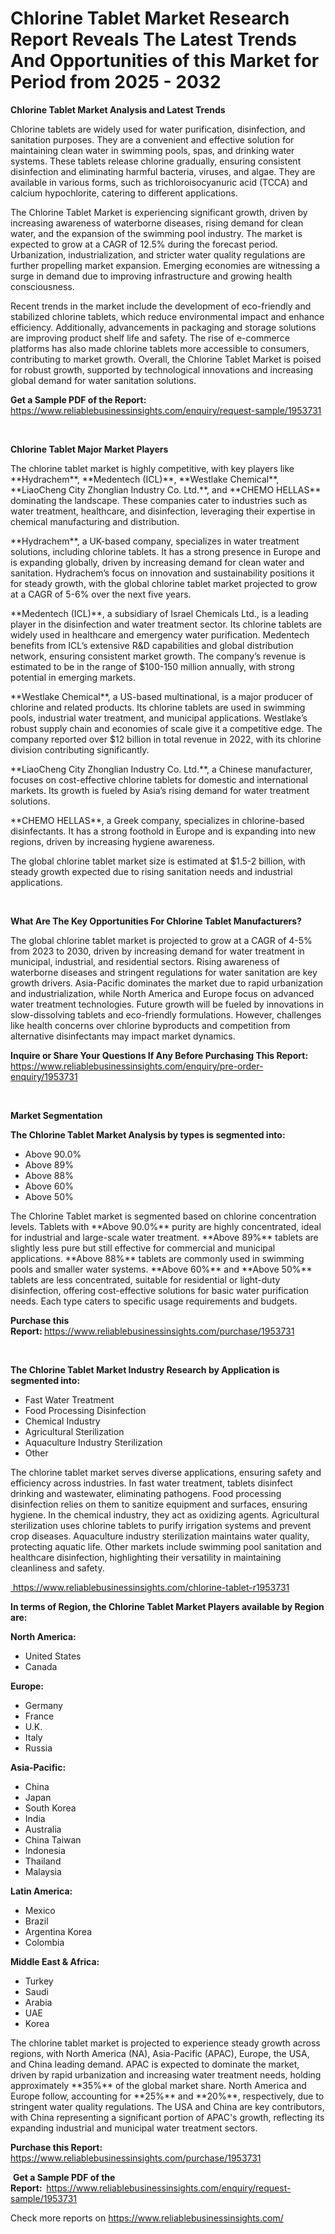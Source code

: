 <p><h1>Chlorine Tablet Market Research Report Reveals The Latest Trends And Opportunities of this Market for Period from 2025 - 2032</h1></p><p><strong>Chlorine Tablet Market Analysis and Latest Trends</strong></p>
<p><p>Chlorine tablets are widely used for water purification, disinfection, and sanitation purposes. They are a convenient and effective solution for maintaining clean water in swimming pools, spas, and drinking water systems. These tablets release chlorine gradually, ensuring consistent disinfection and eliminating harmful bacteria, viruses, and algae. They are available in various forms, such as trichloroisocyanuric acid (TCCA) and calcium hypochlorite, catering to different applications.</p><p>The Chlorine Tablet Market is experiencing significant growth, driven by increasing awareness of waterborne diseases, rising demand for clean water, and the expansion of the swimming pool industry. The market is expected to grow at a CAGR of 12.5% during the forecast period. Urbanization, industrialization, and stricter water quality regulations are further propelling market expansion. Emerging economies are witnessing a surge in demand due to improving infrastructure and growing health consciousness.</p><p>Recent trends in the market include the development of eco-friendly and stabilized chlorine tablets, which reduce environmental impact and enhance efficiency. Additionally, advancements in packaging and storage solutions are improving product shelf life and safety. The rise of e-commerce platforms has also made chlorine tablets more accessible to consumers, contributing to market growth. Overall, the Chlorine Tablet Market is poised for robust growth, supported by technological innovations and increasing global demand for water sanitation solutions.</p></p>
<p><strong>Get a Sample PDF of the Report:&nbsp;</strong> <a href="https://www.reliablebusinessinsights.com/enquiry/request-sample/1953731?utm_campaign=116&utm_medium=2&utm_source=Github&utm_content=ia&utm_term=26012025&utm_id=chlorine-tablet">https://www.reliablebusinessinsights.com/enquiry/request-sample/1953731</a></p>
<p>&nbsp;</p>
<p><strong>Chlorine Tablet Major Market Players</strong></p>
<p><p>The chlorine tablet market is highly competitive, with key players like **Hydrachem**, **Medentech (ICL)**, **Westlake Chemical**, **LiaoCheng City Zhonglian Industry Co. Ltd.**, and **CHEMO HELLAS** dominating the landscape. These companies cater to industries such as water treatment, healthcare, and disinfection, leveraging their expertise in chemical manufacturing and distribution.</p><p>**Hydrachem**, a UK-based company, specializes in water treatment solutions, including chlorine tablets. It has a strong presence in Europe and is expanding globally, driven by increasing demand for clean water and sanitation. Hydrachem’s focus on innovation and sustainability positions it for steady growth, with the global chlorine tablet market projected to grow at a CAGR of 5-6% over the next five years.</p><p>**Medentech (ICL)**, a subsidiary of Israel Chemicals Ltd., is a leading player in the disinfection and water treatment sector. Its chlorine tablets are widely used in healthcare and emergency water purification. Medentech benefits from ICL’s extensive R&D capabilities and global distribution network, ensuring consistent market growth. The company’s revenue is estimated to be in the range of $100-150 million annually, with strong potential in emerging markets.</p><p>**Westlake Chemical**, a US-based multinational, is a major producer of chlorine and related products. Its chlorine tablets are used in swimming pools, industrial water treatment, and municipal applications. Westlake’s robust supply chain and economies of scale give it a competitive edge. The company reported over $12 billion in total revenue in 2022, with its chlorine division contributing significantly.</p><p>**LiaoCheng City Zhonglian Industry Co. Ltd.**, a Chinese manufacturer, focuses on cost-effective chlorine tablets for domestic and international markets. Its growth is fueled by Asia’s rising demand for water treatment solutions.</p><p>**CHEMO HELLAS**, a Greek company, specializes in chlorine-based disinfectants. It has a strong foothold in Europe and is expanding into new regions, driven by increasing hygiene awareness.</p><p>The global chlorine tablet market size is estimated at $1.5-2 billion, with steady growth expected due to rising sanitation needs and industrial applications.</p></p>
<p>&nbsp;</p>
<p><strong>What Are The Key Opportunities For Chlorine Tablet Manufacturers?</strong></p>
<p><p>The global chlorine tablet market is projected to grow at a CAGR of 4-5% from 2023 to 2030, driven by increasing demand for water treatment in municipal, industrial, and residential sectors. Rising awareness of waterborne diseases and stringent regulations for water sanitation are key growth drivers. Asia-Pacific dominates the market due to rapid urbanization and industrialization, while North America and Europe focus on advanced water treatment technologies. Future growth will be fueled by innovations in slow-dissolving tablets and eco-friendly formulations. However, challenges like health concerns over chlorine byproducts and competition from alternative disinfectants may impact market dynamics.</p></p>
<p><strong>Inquire or Share Your Questions If Any Before Purchasing This Report:</strong> <a href="https://www.reliablebusinessinsights.com/enquiry/pre-order-enquiry/1953731?utm_campaign=116&utm_medium=2&utm_source=Github&utm_content=ia&utm_term=26012025&utm_id=chlorine-tablet">https://www.reliablebusinessinsights.com/enquiry/pre-order-enquiry/1953731</a></p>
<p>&nbsp;</p>
<p><strong>Market Segmentation</strong></p>
<p><strong>The Chlorine Tablet Market Analysis by types is segmented into:</strong></p>
<p><ul><li>Above 90.0%</li><li>Above 89%</li><li>Above 88%</li><li>Above 60%</li><li>Above 50%</li></ul></p>
<p><p>The Chlorine Tablet market is segmented based on chlorine concentration levels. Tablets with **Above 90.0%** purity are highly concentrated, ideal for industrial and large-scale water treatment. **Above 89%** tablets are slightly less pure but still effective for commercial and municipal applications. **Above 88%** tablets are commonly used in swimming pools and smaller water systems. **Above 60%** and **Above 50%** tablets are less concentrated, suitable for residential or light-duty disinfection, offering cost-effective solutions for basic water purification needs. Each type caters to specific usage requirements and budgets.</p></p>
<p><strong>Purchase this Report:&nbsp;</strong><a href="https://www.reliablebusinessinsights.com/purchase/1953731?utm_campaign=116&utm_medium=2&utm_source=Github&utm_content=ia&utm_term=26012025&utm_id=chlorine-tablet">https://www.reliablebusinessinsights.com/purchase/1953731</a></p>
<p>&nbsp;</p>
<p><strong>The Chlorine Tablet Market Industry Research by Application is segmented into:</strong></p>
<p><ul><li>Fast Water Treatment</li><li>Food Processing Disinfection</li><li>Chemical Industry</li><li>Agricultural Sterilization</li><li>Aquaculture Industry Sterilization</li><li>Other</li></ul></p>
<p><p>The chlorine tablet market serves diverse applications, ensuring safety and efficiency across industries. In fast water treatment, tablets disinfect drinking and wastewater, eliminating pathogens. Food processing disinfection relies on them to sanitize equipment and surfaces, ensuring hygiene. In the chemical industry, they act as oxidizing agents. Agricultural sterilization uses chlorine tablets to purify irrigation systems and prevent crop diseases. Aquaculture industry sterilization maintains water quality, protecting aquatic life. Other markets include swimming pool sanitation and healthcare disinfection, highlighting their versatility in maintaining cleanliness and safety.</p></p>
<p><a href="https://www.reliablebusinessinsights.com/chlorine-tablet-r1953731?utm_campaign=116&utm_medium=2&utm_source=Github&utm_content=ia&utm_term=26012025&utm_id=chlorine-tablet">&nbsp;https://www.reliablebusinessinsights.com/chlorine-tablet-r1953731</a></p>
<p><strong>In terms of Region, the Chlorine Tablet Market Players available by Region are:</strong></p>
<p>
    <p> <strong> North America: </strong>
        <ul>
            <li>United States</li>
            <li>Canada</li>
        </ul>
        </p> 
    <p> <strong> Europe: </strong>
        <ul>
            <li>Germany</li>
            <li>France</li>
            <li>U.K.</li>
            <li>Italy</li>
            <li>Russia</li>
        </ul>
        </p> 
    <p> <strong> Asia-Pacific: </strong>
        <ul>
            <li>China</li>
            <li>Japan</li>
            <li>South Korea</li>
            <li>India</li>
            <li>Australia</li>
            <li>China Taiwan</li>
            <li>Indonesia</li>
            <li>Thailand</li>
            <li>Malaysia</li>
        </ul>
        </p> 
    <p> <strong> Latin America: </strong>
        <ul>
            <li>Mexico</li>
            <li>Brazil</li>
            <li>Argentina Korea</li>
            <li>Colombia</li>
        </ul>
        </p> 
    <p> <strong> Middle East & Africa: </strong>
        <ul>
            <li>Turkey</li>
            <li>Saudi</li>
            <li>Arabia</li>
            <li>UAE</li>
            <li>Korea</li>
        </ul>
    </p>
    </p>
<p><p>The chlorine tablet market is projected to experience steady growth across regions, with North America (NA), Asia-Pacific (APAC), Europe, the USA, and China leading demand. APAC is expected to dominate the market, driven by rapid urbanization and increasing water treatment needs, holding approximately **35%** of the global market share. North America and Europe follow, accounting for **25%** and **20%**, respectively, due to stringent water quality regulations. The USA and China are key contributors, with China representing a significant portion of APAC's growth, reflecting its expanding industrial and municipal water treatment sectors.</p></p>
<p><strong>Purchase this Report: </strong><a href="https://www.reliablebusinessinsights.com/purchase/1953731?utm_campaign=116&utm_medium=2&utm_source=Github&utm_content=ia&utm_term=26012025&utm_id=chlorine-tablet">https://www.reliablebusinessinsights.com/purchase/1953731</a></p>
<p>&nbsp;<strong>Get a Sample PDF of the Report:&nbsp;&nbsp;</strong><a href="https://www.reliablebusinessinsights.com/enquiry/request-sample/1953731?utm_campaign=116&utm_medium=2&utm_source=Github&utm_content=ia&utm_term=26012025&utm_id=chlorine-tablet">https://www.reliablebusinessinsights.com/enquiry/request-sample/1953731</a></p>
<p><strong></strong></p>
<p>Check more reports on <a href="https://www.reliablebusinessinsights.com/?utm_campaign=116&utm_medium=2&utm_source=Github&utm_content=ia&utm_term=26012025&utm_id=chlorine-tablet">https://www.reliablebusinessinsights.com/</a></p>